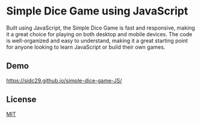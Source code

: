 
# Simple Dice Game using JavaScript

Built using JavaScript, the Simple Dice Game is fast and responsive, making it a great choice for playing on both desktop and mobile devices. The code is well-organized and easy to understand, making it a great starting point for anyone looking to learn JavaScript or build their own games.


## Demo

https://sidc29.github.io/simple-dice-game-JS/


## License

[MIT](https://choosealicense.com/licenses/mit/)
